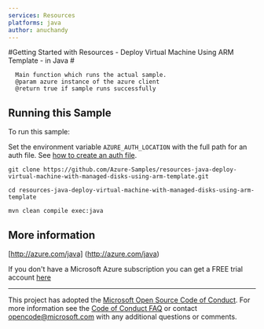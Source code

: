 ```yaml
---
services: Resources
platforms: java
author: anuchandy
---
```


#Getting Started with Resources - Deploy Virtual Machine Using ARM Template - in Java #


      Main function which runs the actual sample.
      @param azure instance of the azure client
      @return true if sample runs successfully
     

## Running this Sample ##

To run this sample:

Set the environment variable `AZURE_AUTH_LOCATION` with the full path for an auth file. See [how to create an auth file](https://github.com/Azure/azure-sdk-for-java/blob/master/AUTH.md).

    git clone https://github.com/Azure-Samples/resources-java-deploy-virtual-machine-with-managed-disks-using-arm-template.git

    cd resources-java-deploy-virtual-machine-with-managed-disks-using-arm-template

    mvn clean compile exec:java

## More information ##

[http://azure.com/java] (http://azure.com/java)

If you don't have a Microsoft Azure subscription you can get a FREE trial account [here](http://go.microsoft.com/fwlink/?LinkId=330212)

---

This project has adopted the [Microsoft Open Source Code of Conduct](https://opensource.microsoft.com/codeofconduct/). For more information see the [Code of Conduct FAQ](https://opensource.microsoft.com/codeofconduct/faq/) or contact [opencode@microsoft.com](mailto:opencode@microsoft.com) with any additional questions or comments.